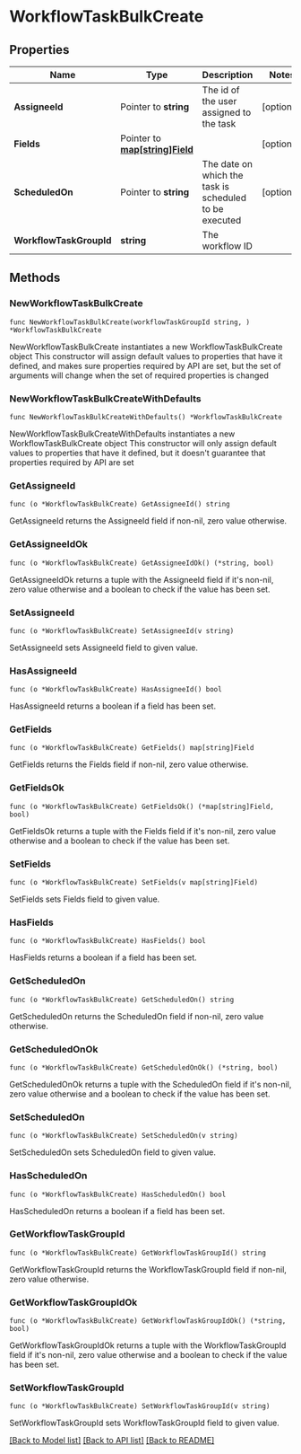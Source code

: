 # WorkflowTaskBulkCreate

## Properties

Name | Type | Description | Notes
------------ | ------------- | ------------- | -------------
**AssigneeId** | Pointer to **string** | The id of the user assigned to the task | [optional] 
**Fields** | Pointer to [**map[string]Field**](Field.md) |  | [optional] 
**ScheduledOn** | Pointer to **string** | The date on which the task is scheduled to be executed | [optional] 
**WorkflowTaskGroupId** | **string** | The workflow ID | 

## Methods

### NewWorkflowTaskBulkCreate

`func NewWorkflowTaskBulkCreate(workflowTaskGroupId string, ) *WorkflowTaskBulkCreate`

NewWorkflowTaskBulkCreate instantiates a new WorkflowTaskBulkCreate object
This constructor will assign default values to properties that have it defined,
and makes sure properties required by API are set, but the set of arguments
will change when the set of required properties is changed

### NewWorkflowTaskBulkCreateWithDefaults

`func NewWorkflowTaskBulkCreateWithDefaults() *WorkflowTaskBulkCreate`

NewWorkflowTaskBulkCreateWithDefaults instantiates a new WorkflowTaskBulkCreate object
This constructor will only assign default values to properties that have it defined,
but it doesn't guarantee that properties required by API are set

### GetAssigneeId

`func (o *WorkflowTaskBulkCreate) GetAssigneeId() string`

GetAssigneeId returns the AssigneeId field if non-nil, zero value otherwise.

### GetAssigneeIdOk

`func (o *WorkflowTaskBulkCreate) GetAssigneeIdOk() (*string, bool)`

GetAssigneeIdOk returns a tuple with the AssigneeId field if it's non-nil, zero value otherwise
and a boolean to check if the value has been set.

### SetAssigneeId

`func (o *WorkflowTaskBulkCreate) SetAssigneeId(v string)`

SetAssigneeId sets AssigneeId field to given value.

### HasAssigneeId

`func (o *WorkflowTaskBulkCreate) HasAssigneeId() bool`

HasAssigneeId returns a boolean if a field has been set.

### GetFields

`func (o *WorkflowTaskBulkCreate) GetFields() map[string]Field`

GetFields returns the Fields field if non-nil, zero value otherwise.

### GetFieldsOk

`func (o *WorkflowTaskBulkCreate) GetFieldsOk() (*map[string]Field, bool)`

GetFieldsOk returns a tuple with the Fields field if it's non-nil, zero value otherwise
and a boolean to check if the value has been set.

### SetFields

`func (o *WorkflowTaskBulkCreate) SetFields(v map[string]Field)`

SetFields sets Fields field to given value.

### HasFields

`func (o *WorkflowTaskBulkCreate) HasFields() bool`

HasFields returns a boolean if a field has been set.

### GetScheduledOn

`func (o *WorkflowTaskBulkCreate) GetScheduledOn() string`

GetScheduledOn returns the ScheduledOn field if non-nil, zero value otherwise.

### GetScheduledOnOk

`func (o *WorkflowTaskBulkCreate) GetScheduledOnOk() (*string, bool)`

GetScheduledOnOk returns a tuple with the ScheduledOn field if it's non-nil, zero value otherwise
and a boolean to check if the value has been set.

### SetScheduledOn

`func (o *WorkflowTaskBulkCreate) SetScheduledOn(v string)`

SetScheduledOn sets ScheduledOn field to given value.

### HasScheduledOn

`func (o *WorkflowTaskBulkCreate) HasScheduledOn() bool`

HasScheduledOn returns a boolean if a field has been set.

### GetWorkflowTaskGroupId

`func (o *WorkflowTaskBulkCreate) GetWorkflowTaskGroupId() string`

GetWorkflowTaskGroupId returns the WorkflowTaskGroupId field if non-nil, zero value otherwise.

### GetWorkflowTaskGroupIdOk

`func (o *WorkflowTaskBulkCreate) GetWorkflowTaskGroupIdOk() (*string, bool)`

GetWorkflowTaskGroupIdOk returns a tuple with the WorkflowTaskGroupId field if it's non-nil, zero value otherwise
and a boolean to check if the value has been set.

### SetWorkflowTaskGroupId

`func (o *WorkflowTaskBulkCreate) SetWorkflowTaskGroupId(v string)`

SetWorkflowTaskGroupId sets WorkflowTaskGroupId field to given value.



[[Back to Model list]](../README.md#documentation-for-models) [[Back to API list]](../README.md#documentation-for-api-endpoints) [[Back to README]](../README.md)


